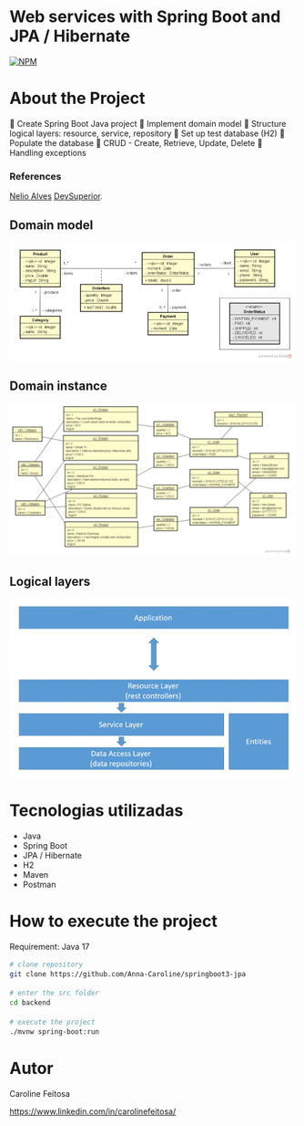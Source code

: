 # Web services with Spring Boot and JPA / Hibernate
[![NPM](https://img.shields.io/npm/l/react)](https://github.com/Anna-Caroline/springboot3-jpa/blob/main/LICENSE) 

# About the Project
 Create Spring Boot Java project
 Implement domain model
 Structure logical layers: resource, service, repository
 Set up test database (H2)
 Populate the database
 CRUD - Create, Retrieve, Update, Delete
 Handling exceptions

### References
 [Nelio Alves](https://github.com/acenelio "Github")
 [DevSuperior](https://devsuperior.com "DevSuperior").


## Domain model
<img src="/assets/domain-model.png">

## Domain instance
<img src="/assets/domain-instance.png">

## Logical layers
<img src="/assets/logical-layers.png">

# Tecnologias utilizadas
- Java
- Spring Boot
- JPA / Hibernate
- H2
- Maven
- Postman


# How to execute the project

Requirement: Java 17

```bash
# clone repository
git clone https://github.com/Anna-Caroline/springboot3-jpa

# enter the src folder
cd backend

# execute the project
./mvnw spring-boot:run
```


# Autor

Caroline Feitosa 

https://www.linkedin.com/in/carolinefeitosa/
